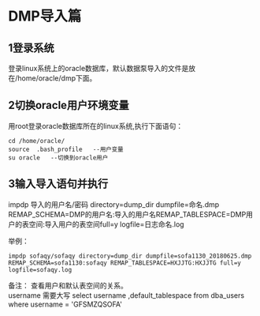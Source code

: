 # DMP导入篇

## 1登录系统

登录linux系统上的oracle数据库，默认数据泵导入的文件是放在/home/oracle/dmp下面。

## 2切换oracle用户环境变量

用root登录oracle数据库所在的linux系统,执行下面语句：
```
cd /home/oracle/
source  .bash_profile   --用户变量
su oracle   --切换到oracle用户
```

## 3输入导入语句并执行

  impdp 导入的用户名/密码 directory=dump_dir dumpfile=命名.dmp REMAP_SCHEMA=DMP的用户名:导入的用户名REMAP_TABLESPACE=DMP用户的表空间:导入用户的表空间full=y logfile=日志命名.log


举例：
```
impdp sofaqy/sofaqy directory=dump_dir dumpfile=sofa1130_20180625.dmp REMAP_SCHEMA=sofa1130:sofaqy REMAP_TABLESPACE=HXJJTG:HXJJTG full=y logfile=sofaqy.log
```

备注：
查看用户和默认表空间的关系。  
username 需要大写
select   username ,default_tablespace from   dba_users  where username = 'GFSMZQSOFA'

